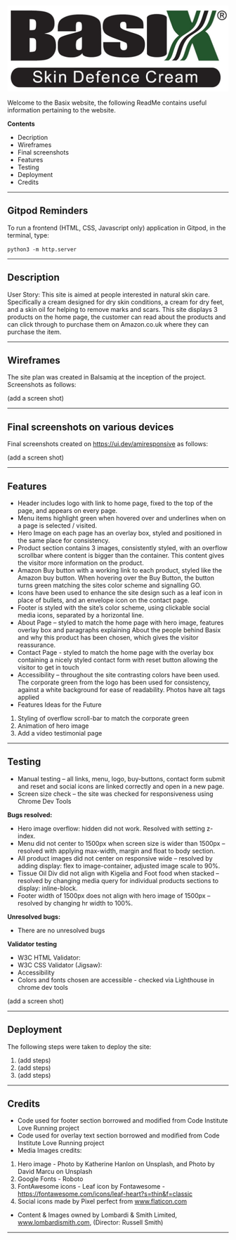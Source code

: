 <img src="assets/images/basix-green-logo.jpg">

Welcome to the Basix website, the following ReadMe contains useful information pertaining to the website.

**Contents**
 - Decription
 - Wireframes
 - Final screenshots
 - Features
 - Testing
 - Deployment
 - Credits


------

## Gitpod Reminders

To run a frontend (HTML, CSS, Javascript only) application in Gitpod, in the terminal, type:

`python3 -m http.server`

------

## Description

User Story:  This site is aimed at people interested in natural skin care. Specifically a cream designed for dry skin conditions, a cream for dry feet, and a skin oil for helping to remove marks and scars.  This site displays 3 products on the home page, the customer can read about the products and can click through to purchase them on Amazon.co.uk where they can purchase the item.


------

## Wireframes

The site plan was created in Balsamiq at the inception of the project.  Screenshots as follows:

(add a screen shot)

------

## Final screenshots on various devices

Final screenshots created on https://ui.dev/amiresponsive as follows:

(add a screen shot)

------

## Features

- Header includes logo with link to home page, fixed to the top of the page, and appears on every page.
- Menu items highlight green when hovered over and underlines when on a page is selected / visited.
- Hero Image on each page has an overlay box, styled and positioned in the same place for consistency.
- Product section contains 3 images, consistently styled, with an overflow scrollbar where content is bigger than the container.  This content gives the visitor more information on the product.  
- Amazon Buy button with a working link to each product, styled like the Amazon buy button.  When hovering over the Buy Button, the button turns green matching the sites color scheme and signalling GO.
- Icons have been used to enhance the site design such as a leaf icon in place of bullets, and an envelope icon on the contact page.
- Footer is styled with the site’s color scheme, using clickable social media icons, separated by a horizontal line.
- About Page – styled to match the home page with hero image, features overlay box and paragraphs explaining About the people behind Basix and why this product has been chosen, which gives the visitor reassurance.
- Contact Page - styled to match the home page with the overlay box containing a nicely styled contact form with reset button allowing the visitor to get in touch
- Accessibility – throughout the site contrasting colors have been used.  The corporate green from the logo has been used for consistency, against a white background for ease of readability.  Photos have alt tags applied
- Features Ideas for the Future
1.  Styling of overflow scroll-bar to match the corporate green
2.  Animation of hero image
3.  Add a video testimonial page

------

## Testing

- Manual testing – all links, menu, logo, buy-buttons, contact form submit and reset and social icons are linked correctly and open in a new page.
- Screen size check – the site was checked for responsiveness using Chrome Dev Tools

**Bugs resolved:**

- Hero image overflow: hidden did not work.  Resolved with setting z-index.
- Menu did not center to 1500px when screen size is wider than 1500px – resolved with applying max-width, margin and float to body section.
- All product images did not center on responsive wide – resolved by adding display: flex to image-container, adjusted image scale to 90%.
- Tissue Oil Div did not align with Kigelia and Foot food when stacked – resolved by changing media query for individual products sections to display: inline-block.
- Footer width of 1500px does not align with hero image of 1500px – resolved by changing hr width to 100%.

**Unresolved bugs:**

- There are no unresolved bugs

**Validator testing**

- W3C HTML Validator: 
- W3C CSS Validator (Jigsaw):
- Accessibility
- Colors and fonts chosen are accessible - checked via Lighthouse in chrome dev tools 

(add a screen shot)

------

## Deployment

The following steps were taken to deploy the site:

1. (add steps)
2. (add steps)
3. (add steps)

------

## Credits

- Code used for footer section borrowed and modified from Code Institute Love Running project
- Code used for overlay text section borrowed and modified from Code Institute Love Running project
- Media Images credits: 
1. Hero image - Photo by Katherine Hanlon on Unsplash, and Photo by David Marcu on Unsplash
2. Google Fonts - Roboto
3. FontAwesome icons - Leaf icon by Fontawesome - https://fontawesome.com/icons/leaf-heart?s=thin&f=classic
4. Social icons made by Pixel perfect from www.flaticon.com
- Content & Images owned by Lombardi & Smith Limited, www.lombardismith.com, (Director: Russell Smith)


------
